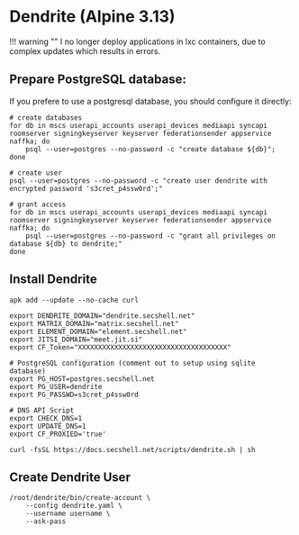 # Dendrite (Alpine 3.13)

!!! warning ""
    I no longer deploy applications in lxc containers, due to complex updates which results in errors.

## Prepare PostgreSQL database:
If you prefere to use a postgresql database, you should configure it directly:
```shell
# create databases
for db in mscs userapi_accounts userapi_devices mediaapi syncapi roomserver signingkeyserver keyserver federationsender appservice naffka; do
    psql --user=postgres --no-password -c "create database ${db}";
done

# create user
psql --user=postgres --no-password -c "create user dendrite with encrypted password 's3cret_p4ssw0rd';"

# grant access
for db in mscs userapi_accounts userapi_devices mediaapi syncapi roomserver signingkeyserver keyserver federationsender appservice naffka; do
    psql --user=postgres --no-password -c "grant all privileges on database ${db} to dendrite;"
done
```

## Install Dendrite
```shell
apk add --update --no-cache curl

export DENDRITE_DOMAIN="dendrite.secshell.net"
export MATRIX_DOMAIN="matrix.secshell.net"
export ELEMENT_DOMAIN="element.secshell.net"
export JITSI_DOMAIN="meet.jit.si"
export CF_Token="XXXXXXXXXXXXXXXXXXXXXXXXXXXXXXXXXXXXX"

# PostgreSQL configuration (comment out to setup using sqlite database)
export PG_HOST=postgres.secshell.net
export PG_USER=dendrite
export PG_PASSWD=s3cret_p4ssw0rd

# DNS API Script
export CHECK_DNS=1
export UPDATE_DNS=1
export CF_PROXIED='true'

curl -fsSL https://docs.secshell.net/scripts/dendrite.sh | sh
```

## Create Dendrite User
```shell
/root/dendrite/bin/create-account \
    --config dendrite.yaml \
    --username username \
    --ask-pass
```
